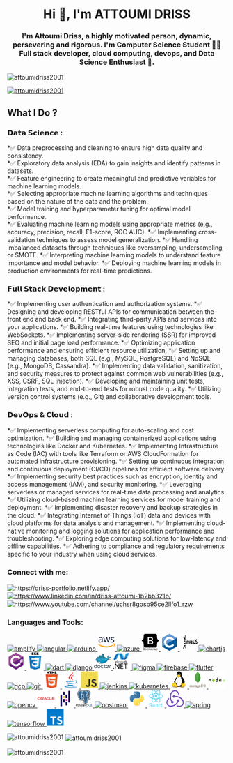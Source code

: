 <h1 align="center">Hi 👋, I'm ATTOUMI DRISS</h1>
<h3 align="center">I'm Attoumi Driss, a highly motivated person, dynamic, persevering and rigorous. I'm Computer Science Student 👨‍💻 Full stack developer, cloud computing, devops, and Data Science Enthusiast 🤖.</h3>

<p align="left"> <img src="https://komarev.com/ghpvc/?username=attoumidriss2001&label=Profile%20views&color=0e75b6&style=flat" alt="attoumidriss2001" /> </p>

<p align="left"> <a href="https://github.com/ryo-ma/github-profile-trophy"><img src="https://github-profile-trophy.vercel.app/?username=attoumidriss2001" alt="attoumidriss2001" /></a> </p>


What I Do ?
----------------------------

###  𝗗𝗮𝘁𝗮 𝗦𝗰𝗶𝗲𝗻𝗰𝗲 :
   *✅ Data preprocessing and cleaning to ensure high data quality and consistency.<br/>
    *✅ Exploratory data analysis (EDA) to gain insights and identify patterns in datasets.<br/>
    *✅ Feature engineering to create meaningful and predictive variables for machine learning models.<br/>
    *✅ Selecting appropriate machine learning algorithms and techniques based on the nature of the data and the problem.<br/>
    *✅ Model training and hyperparameter tuning for optimal model performance.<br/>
    *✅ Evaluating machine learning models using appropriate metrics (e.g., accuracy, precision, recall, F1-score, ROC AUC).
    *✅ Implementing cross-validation techniques to assess model generalization.
    *✅ Handling imbalanced datasets through techniques like oversampling, undersampling, or SMOTE.
    *✅ Interpreting machine learning models to understand feature importance and model behavior.
    *✅ Deploying machine learning models in production environments for real-time predictions.
    
### 𝗙𝘂𝗹𝗹 𝗦𝘁𝗮𝗰𝗸 𝗗𝗲𝘃𝗲𝗹𝗼𝗽𝗺𝗲𝗻𝘁 :
   *✅ Implementing user authentication and authorization systems.
   *✅ Designing and developing RESTful APIs for communication between the front end and back end.
   *✅ Integrating third-party APIs and services into your applications.
   *✅ Building real-time features using technologies like WebSockets.
   *✅ Implementing server-side rendering (SSR) for improved SEO and initial page load performance.
   *✅ Optimizing application performance and ensuring efficient resource utilization.
   *✅ Setting up and managing databases, both SQL (e.g., MySQL, PostgreSQL) and NoSQL (e.g., MongoDB, Cassandra).
   *✅ Implementing data validation, sanitization, and security measures to protect against common web vulnerabilities (e.g., XSS, CSRF, SQL injection).
   *✅ Developing and maintaining unit tests, integration tests, and end-to-end tests for robust code quality.
   *✅ Utilizing version control systems (e.g., Git) and collaborative development tools.
### 𝗗𝗲𝘃𝗢𝗽𝘀 & 𝗖𝗹𝗼𝘂𝗱  :
   *✅ Implementing serverless computing for auto-scaling and cost optimization.
    *✅ Building and managing containerized applications using technologies like Docker and Kubernetes.
    *✅ Implementing Infrastructure as Code (IAC) with tools like Terraform or AWS CloudFormation for automated infrastructure provisioning.
    *✅ Setting up continuous integration and continuous deployment (CI/CD) pipelines for efficient software delivery.
    *✅ Implementing security best practices such as encryption, identity and access management (IAM), and security monitoring.
    *✅ Leveraging serverless or managed services for real-time data processing and analytics.
    *✅ Utilizing cloud-based machine learning services for model training and deployment.
    *✅ Implementing disaster recovery and backup strategies in the cloud.
    *✅ Integrating Internet of Things (IoT) data and devices with cloud platforms for data analysis and management.
    *✅ Implementing cloud-native monitoring and logging solutions for application performance and troubleshooting.
    *✅ Exploring edge computing solutions for low-latency and offline capabilities.
    *✅ Adhering to compliance and regulatory requirements specific to your industry when using cloud services.

<h3 align="left">Connect with me:</h3>
<p align="left">
<a href="https://dev.to/https://driss-portfolio.netlify.app/" target="blank"><img align="center" src="https://raw.githubusercontent.com/rahuldkjain/github-profile-readme-generator/master/src/images/icons/Social/devto.svg" alt="https://driss-portfolio.netlify.app/" height="30" width="40" /></a>
<a href="https://linkedin.com/in/https://www.linkedin.com/in/driss-attoumi-1b2bb321b/" target="blank"><img align="center" src="https://raw.githubusercontent.com/rahuldkjain/github-profile-readme-generator/master/src/images/icons/Social/linked-in-alt.svg" alt="https://www.linkedin.com/in/driss-attoumi-1b2bb321b/" height="30" width="40" /></a>
<a href="https://www.youtube.com/c/https://www.youtube.com/channel/uchsr8gosb95ce2llfo1_rzw" target="blank"><img align="center" src="https://raw.githubusercontent.com/rahuldkjain/github-profile-readme-generator/master/src/images/icons/Social/youtube.svg" alt="https://www.youtube.com/channel/uchsr8gosb95ce2llfo1_rzw" height="30" width="40" /></a>
</p>

<h3 align="left">Languages and Tools:</h3>
<p align="left"> <a href="https://aws.amazon.com/amplify/" target="_blank" rel="noreferrer"> <img src="https://docs.amplify.aws/assets/logo-dark.svg" alt="amplify" width="40" height="40"/> </a> <a href="https://angular.io" target="_blank" rel="noreferrer"> <img src="https://angular.io/assets/images/logos/angular/angular.svg" alt="angular" width="40" height="40"/> </a> <a href="https://www.arduino.cc/" target="_blank" rel="noreferrer"> <img src="https://cdn.worldvectorlogo.com/logos/arduino-1.svg" alt="arduino" width="40" height="40"/> </a> <a href="https://aws.amazon.com" target="_blank" rel="noreferrer"> <img src="https://raw.githubusercontent.com/devicons/devicon/master/icons/amazonwebservices/amazonwebservices-original-wordmark.svg" alt="aws" width="40" height="40"/> </a> <a href="https://azure.microsoft.com/en-in/" target="_blank" rel="noreferrer"> <img src="https://www.vectorlogo.zone/logos/microsoft_azure/microsoft_azure-icon.svg" alt="azure" width="40" height="40"/> </a> <a href="https://getbootstrap.com" target="_blank" rel="noreferrer"> <img src="https://raw.githubusercontent.com/devicons/devicon/master/icons/bootstrap/bootstrap-plain-wordmark.svg" alt="bootstrap" width="40" height="40"/> </a> <a href="https://www.cprogramming.com/" target="_blank" rel="noreferrer"> <img src="https://raw.githubusercontent.com/devicons/devicon/master/icons/c/c-original.svg" alt="c" width="40" height="40"/> </a> <a href="https://canvasjs.com" target="_blank" rel="noreferrer"> <img src="https://raw.githubusercontent.com/Hardik0307/Hardik0307/master/assets/canvasjs-charts.svg" alt="canvasjs" width="40" height="40"/> </a> <a href="https://www.chartjs.org" target="_blank" rel="noreferrer"> <img src="https://www.chartjs.org/media/logo-title.svg" alt="chartjs" width="40" height="40"/> </a> <a href="https://www.w3schools.com/cs/" target="_blank" rel="noreferrer"> <img src="https://raw.githubusercontent.com/devicons/devicon/master/icons/csharp/csharp-original.svg" alt="csharp" width="40" height="40"/> </a> <a href="https://www.w3schools.com/css/" target="_blank" rel="noreferrer"> <img src="https://raw.githubusercontent.com/devicons/devicon/master/icons/css3/css3-original-wordmark.svg" alt="css3" width="40" height="40"/> </a> <a href="https://dart.dev" target="_blank" rel="noreferrer"> <img src="https://www.vectorlogo.zone/logos/dartlang/dartlang-icon.svg" alt="dart" width="40" height="40"/> </a> <a href="https://www.djangoproject.com/" target="_blank" rel="noreferrer"> <img src="https://cdn.worldvectorlogo.com/logos/django.svg" alt="django" width="40" height="40"/> </a> <a href="https://www.docker.com/" target="_blank" rel="noreferrer"> <img src="https://raw.githubusercontent.com/devicons/devicon/master/icons/docker/docker-original-wordmark.svg" alt="docker" width="40" height="40"/> </a> <a href="https://dotnet.microsoft.com/" target="_blank" rel="noreferrer"> <img src="https://raw.githubusercontent.com/devicons/devicon/master/icons/dot-net/dot-net-original-wordmark.svg" alt="dotnet" width="40" height="40"/> </a> <a href="https://www.figma.com/" target="_blank" rel="noreferrer"> <img src="https://www.vectorlogo.zone/logos/figma/figma-icon.svg" alt="figma" width="40" height="40"/> </a> <a href="https://firebase.google.com/" target="_blank" rel="noreferrer"> <img src="https://www.vectorlogo.zone/logos/firebase/firebase-icon.svg" alt="firebase" width="40" height="40"/> </a> <a href="https://flutter.dev" target="_blank" rel="noreferrer"> <img src="https://www.vectorlogo.zone/logos/flutterio/flutterio-icon.svg" alt="flutter" width="40" height="40"/> </a> <a href="https://cloud.google.com" target="_blank" rel="noreferrer"> <img src="https://www.vectorlogo.zone/logos/google_cloud/google_cloud-icon.svg" alt="gcp" width="40" height="40"/> </a> <a href="https://git-scm.com/" target="_blank" rel="noreferrer"> <img src="https://www.vectorlogo.zone/logos/git-scm/git-scm-icon.svg" alt="git" width="40" height="40"/> </a> <a href="https://www.w3.org/html/" target="_blank" rel="noreferrer"> <img src="https://raw.githubusercontent.com/devicons/devicon/master/icons/html5/html5-original-wordmark.svg" alt="html5" width="40" height="40"/> </a> <a href="https://www.java.com" target="_blank" rel="noreferrer"> <img src="https://raw.githubusercontent.com/devicons/devicon/master/icons/java/java-original.svg" alt="java" width="40" height="40"/> </a> <a href="https://developer.mozilla.org/en-US/docs/Web/JavaScript" target="_blank" rel="noreferrer"> <img src="https://raw.githubusercontent.com/devicons/devicon/master/icons/javascript/javascript-original.svg" alt="javascript" width="40" height="40"/> </a> <a href="https://www.jenkins.io" target="_blank" rel="noreferrer"> <img src="https://www.vectorlogo.zone/logos/jenkins/jenkins-icon.svg" alt="jenkins" width="40" height="40"/> </a> <a href="https://kubernetes.io" target="_blank" rel="noreferrer"> <img src="https://www.vectorlogo.zone/logos/kubernetes/kubernetes-icon.svg" alt="kubernetes" width="40" height="40"/> </a> <a href="https://www.linux.org/" target="_blank" rel="noreferrer"> <img src="https://raw.githubusercontent.com/devicons/devicon/master/icons/linux/linux-original.svg" alt="linux" width="40" height="40"/> </a> <a href="https://www.mongodb.com/" target="_blank" rel="noreferrer"> <img src="https://raw.githubusercontent.com/devicons/devicon/master/icons/mongodb/mongodb-original-wordmark.svg" alt="mongodb" width="40" height="40"/> </a> <a href="https://nodejs.org" target="_blank" rel="noreferrer"> <img src="https://raw.githubusercontent.com/devicons/devicon/master/icons/nodejs/nodejs-original-wordmark.svg" alt="nodejs" width="40" height="40"/> </a> <a href="https://opencv.org/" target="_blank" rel="noreferrer"> <img src="https://www.vectorlogo.zone/logos/opencv/opencv-icon.svg" alt="opencv" width="40" height="40"/> </a> <a href="https://www.oracle.com/" target="_blank" rel="noreferrer"> <img src="https://raw.githubusercontent.com/devicons/devicon/master/icons/oracle/oracle-original.svg" alt="oracle" width="40" height="40"/> </a> <a href="https://pandas.pydata.org/" target="_blank" rel="noreferrer"> <img src="https://raw.githubusercontent.com/devicons/devicon/2ae2a900d2f041da66e950e4d48052658d850630/icons/pandas/pandas-original.svg" alt="pandas" width="40" height="40"/> </a> <a href="https://www.postgresql.org" target="_blank" rel="noreferrer"> <img src="https://raw.githubusercontent.com/devicons/devicon/master/icons/postgresql/postgresql-original-wordmark.svg" alt="postgresql" width="40" height="40"/> </a> <a href="https://postman.com" target="_blank" rel="noreferrer"> <img src="https://www.vectorlogo.zone/logos/getpostman/getpostman-icon.svg" alt="postman" width="40" height="40"/> </a> <a href="https://www.python.org" target="_blank" rel="noreferrer"> <img src="https://raw.githubusercontent.com/devicons/devicon/master/icons/python/python-original.svg" alt="python" width="40" height="40"/> </a> <a href="https://reactjs.org/" target="_blank" rel="noreferrer"> <img src="https://raw.githubusercontent.com/devicons/devicon/master/icons/react/react-original-wordmark.svg" alt="react" width="40" height="40"/> </a> <a href="https://redux.js.org" target="_blank" rel="noreferrer"> <img src="https://raw.githubusercontent.com/devicons/devicon/master/icons/redux/redux-original.svg" alt="redux" width="40" height="40"/> </a> <a href="https://spring.io/" target="_blank" rel="noreferrer"> <img src="https://www.vectorlogo.zone/logos/springio/springio-icon.svg" alt="spring" width="40" height="40"/> </a> <a href="https://www.tensorflow.org" target="_blank" rel="noreferrer"> <img src="https://www.vectorlogo.zone/logos/tensorflow/tensorflow-icon.svg" alt="tensorflow" width="40" height="40"/> </a> <a href="https://www.typescriptlang.org/" target="_blank" rel="noreferrer"> <img src="https://raw.githubusercontent.com/devicons/devicon/master/icons/typescript/typescript-original.svg" alt="typescript" width="40" height="40"/> </a> </p>

<p><img align="left" src="https://github-readme-stats.vercel.app/api/top-langs?username=attoumidriss2001&show_icons=true&locale=en&layout=compact" alt="attoumidriss2001" /></p>

<p>&nbsp;<img align="center" src="https://github-readme-stats.vercel.app/api?username=attoumidriss2001&show_icons=true&locale=en" alt="attoumidriss2001" /></p>

<p><img align="center" src="https://github-readme-streak-stats.herokuapp.com/?user=attoumidriss2001&" alt="attoumidriss2001" /></p>

